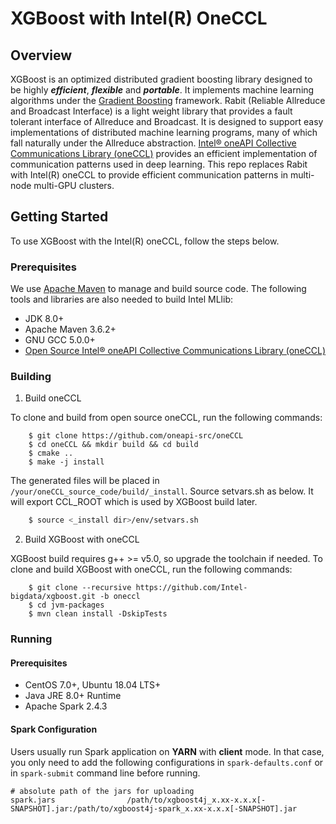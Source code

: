 # XGBoost with Intel(R) OneCCL

## Overview

 XGBoost is an optimized distributed gradient boosting library designed to be highly ***efficient***, ***flexible*** and ***portable***.
 It implements machine learning algorithms under the [Gradient Boosting](https://en.wikipedia.org/wiki/Gradient_boosting) framework.
 Rabit (Reliable Allreduce and Broadcast Interface) is a light weight library that provides a fault tolerant interface of Allreduce and Broadcast. It is designed to support easy implementations of distributed machine learning programs, many of which fall naturally under the Allreduce abstraction.
 [Intel® oneAPI Collective Communications Library (oneCCL)](https://github.com/oneapi-src/oneCCL) provides an efficient implementation of communication patterns used in deep learning.
 This repo replaces Rabit with Intel(R) oneCCL to provide efficient communication patterns in multi-node multi-GPU clusters.

## Getting Started

To use XGBoost with the Intel(R) oneCCL, follow the steps below.

### Prerequisites

We use [Apache Maven](https://maven.apache.org/) to manage and build source code.  The following tools and libraries are also needed to build Intel MLlib:

* JDK 8.0+
* Apache Maven 3.6.2+
* GNU GCC 5.0.0+
* [Open Source Intel® oneAPI Collective Communications Library (oneCCL)](https://github.com/oneapi-src/oneCCL)

### Building

1.  Build oneCCL

To clone and build from open source oneCCL, run the following commands:
```
	$ git clone https://github.com/oneapi-src/oneCCL
	$ cd oneCCL && mkdir build && cd build
	$ cmake ..
	$ make -j install
```

The generated files will be placed in `/your/oneCCL_source_code/build/_install`.
Source setvars.sh as below. It will export CCL_ROOT which is used by XGBoost build later.

```bash
    $ source <_install dir>/env/setvars.sh
```

2.  Build XGBoost with oneCCL

XGBoost build requires g++ >= v5.0, so upgrade the toolchain if needed.
To clone and build XGBoost with oneCCL, run the following commands:
```
    $ git clone --recursive https://github.com/Intel-bigdata/xgboost.git -b oneccl
    $ cd jvm-packages
    $ mvn clean install -DskipTests
```

### Running

#### Prerequisites

* CentOS 7.0+, Ubuntu 18.04 LTS+
* Java JRE 8.0+ Runtime
* Apache Spark 2.4.3

#### Spark Configuration

Users usually run Spark application on __YARN__ with __client__ mode. In that case, you only need to add the following configurations in `spark-defaults.conf` or in `spark-submit` command line before running. 

```
# absolute path of the jars for uploading
spark.jars                /path/to/xgboost4j_x.xx-x.x.x[-SNAPSHOT].jar:/path/to/xgboost4j-spark_x.xx-x.x.x[-SNAPSHOT].jar
```
